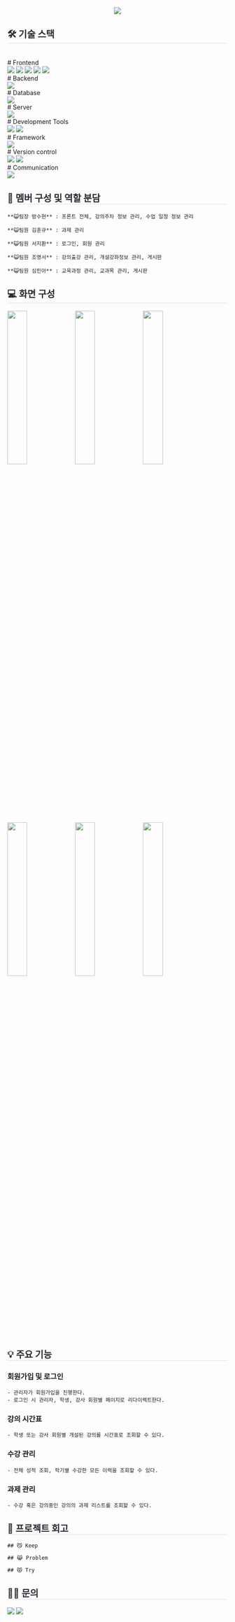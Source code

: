<div align= "center">
    <img src="https://capsule-render.vercel.app/api?type=waving&color=0:b8cfff,100:61ff73&height=120&text=📕학습%20관리%20솔루션%20사이트%20&animation=&fontColor=222222&fontSize=33" />
</div>    
<div style="text-align: left;"> 
<!--     <h2 style="border-bottom: 1px solid #d8dee4; color: #282d33;"> 📕학습 관리 솔루션 사이트 </h2>   -->
<!--     <div style="font-weight: 700; font-size: 15px; text-align: left; color: #282d33;"> 스프링 부트 + Mybatis 학습 관리 솔루션 코딩 </div>  -->
</div>
<div style="text-align: left;">
    <h2 style="border-bottom: 1px solid #d8dee4; color: #282d33;"> 🛠️ 기술 스택 </h2> <br>
    <div style="margin: ; text-align: left;" "text-align: left;">
        # Frontend<br>
        <img src="https://img.shields.io/badge/html5-E34F26?style=for-the-badge&logo=html5&logoColor=white">
        <img src="https://img.shields.io/badge/css-1572B6?style=for-the-badge&logo=css3&logoColor=white">
        <img src="https://img.shields.io/badge/javascript-F7DF1E?style=for-the-badge&logo=javascript&logoColor=black">
        <img src="https://img.shields.io/badge/jquery-0769AD?style=for-the-badge&logo=jquery&logoColor=white">
        <img src="https://img.shields.io/badge/Ajax-007396?style=for-the-badge&logo=Ajax&logoColor=white">
    </div>
    <div style="margin: ; text-align: left;" "text-align: left;">
        # Backend<br>
        <img src="https://img.shields.io/badge/Java-007396?style=for-the-badge&logo=Java&logoColor=white"> 
    </div>
    <div style="margin: ; text-align: left;" "text-align: left;">
        # Database<br>
        <img src="https://img.shields.io/badge/Oracle-F80000?style=for-the-badge&logo=Oracle&logoColor=white">
<!--           <img src="https://img.shields.io/badge/MariaDB-003545?style=for-the-badge&logo=MariaDB&logoColor=white"> -->
    </div>
    <div style="margin: ; text-align: left;" "text-align: left;">
        # Server<br>
        <img src="https://img.shields.io/badge/Apache Tomcat-F8DC75?style=for-the-badge&logo=Apache Tomcat&logoColor=black">
    </div>
    <div style="margin: ; text-align: left;" "text-align: left;">
        # Development Tools<br>
        <img src="https://img.shields.io/badge/intellijidea-000000?style=for-the-badge&logo=IntelliJ IDEA&logoColor=white">
        <img src="https://img.shields.io/badge/visualstudiocode-007ACC?style=for-the-badge&logo=Visual Studio Code&logoColor=white">
    </div>
    <div style="margin: ; text-align: left;" "text-align: left;">
        # Framework<br>
        <img src="https://img.shields.io/badge/Spring Boot-6DB33F?style=for-the-badge&logo=Spring Boot&logoColor=white">
<!--             <img src="https://img.shields.io/badge/bootstrap-7952B3?style=for-the-badge&logo=bootstrap&logoColor=white"> -->
    </div>
    <div style="margin: ; text-align: left;" "text-align: left;">
        # Version control<br>
        <img src="https://img.shields.io/badge/Git-F05032?style=for-the-badge&logo=Git&logoColor=white">
        <img src="https://img.shields.io/badge/Github-181717?style=for-the-badge&logo=Github&logoColor=white">
    </div>
    <div style="margin: ; text-align: left;" "text-align: left;">
        # Communication<br>
        <img src="https://img.shields.io/badge/Notion-000000?style=for-the-badge&logo=Notion&logoColor=white">
    </div>
</div>
<div style="text-align: left;"> 
    <h2 style="border-bottom: 1px solid #d8dee4; color: #282d33;"> 🔎 멤버 구성 및 역할 분담 </h2> 
    
    **😺팀장 방수현** : 프론트 전체, 강의주차 정보 관리, 수업 일정 정보 관리
    
    **😺팀원 김훈규** : 과제 관리
    
    **😺팀원 서지환** : 로그인, 회원 관리
    
    **😺팀원 조영서** : 강의출강 관리, 개설강좌정보 관리, 게시판
    
    **😺팀원 심민아** : 교육과정 관리, 교과목 관리, 게시판
</div>
<div style="text-align: left;"> 
    <h2 style="border-bottom: 1px solid #d8dee4; color: #282d33;"> 💻 화면 구성 </h2>
    <img width="30%" src="https://github.com/Bangsuhyun96/lms/assets/82694273/58107341-6160-4777-aec2-fb2752033402.jpg">
    <img width="30%" src="https://github.com/Bangsuhyun96/lms/assets/82694273/58107341-6160-4777-aec2-fb2752033402.jpg">
    <img width="30%" src="https://github.com/Bangsuhyun96/lms/assets/82694273/58107341-6160-4777-aec2-fb2752033402.jpg">
    <img width="30%" src="https://github.com/Bangsuhyun96/lms/assets/82694273/58107341-6160-4777-aec2-fb2752033402.jpg">
    <img width="30%" src="https://github.com/Bangsuhyun96/lms/assets/82694273/58107341-6160-4777-aec2-fb2752033402.jpg">
    <img width="30%" src="https://github.com/Bangsuhyun96/lms/assets/82694273/58107341-6160-4777-aec2-fb2752033402.jpg">
</div>
<div style="text-align: left;"> 
    <h2 style="border-bottom: 1px solid #d8dee4; color: #282d33;"> 💡 주요 기능 </h2>

### 회원가입 및 로그인
    - 관리자가 회원가입을 진행한다.
    - 로그인 시 관리자, 학생, 강사 회원별 페이지로 리다이렉트한다.
    
### 강의 시간표
    - 학생 또는 강사 회원별 개설된 강의를 시간표로 조회할 수 있다.
    
### 수강 관리
    - 전체 성적 조회, 학기별 수강한 모든 이력을 조회할 수 있다.

### 과제 관리
    - 수강 혹은 강의중인 강의의 과제 리스트를 조회할 수 있다.
    
</div>
<div style="text-align: left;"> 
    <h2 style="border-bottom: 1px solid #d8dee4; color: #282d33;"> 📗 프로젝트 회고 </h2>
    
    ## 😼 Keep

    ## 😹 Problem

    ## 😾 Try
</div>
<div style="text-align: left;"> 
    <h2 style="border-bottom: 1px solid #d8dee4; color: #282d33;"> 🧑‍💻 문의 </h2>
    <div style="text-align: left;">
        <a href=mailto:bangt968712@gmail.com> <img src="https://img.shields.io/badge/Gmail-EA4335?style=for-the-badge&logo=Gmail&logoColor=white&link=mailto:bangt968712@gmail.com"></a>
        <a href="https://open.kakao.com/o/smvWVhQf"><img src="https://img.shields.io/badge/KakaoTalk-FFCD00?style=for-the-badge&logoColor=black&logo=KakaoTalk"></a>
    </div>
</div>    
